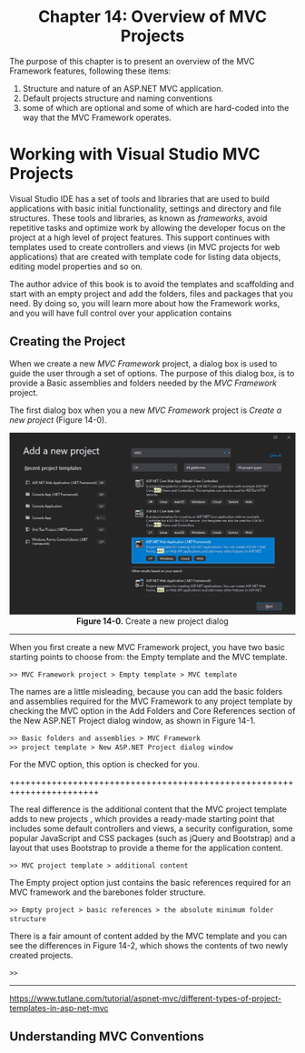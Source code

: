 <h1 align="center">
    Chapter 14: Overview of MVC Projects
</h1>

The purpose of this chapter is to present an overview of the MVC Framework features, following these items:
1. Structure and nature of an ASP.NET MVC application.
2. Default projects structure and naming conventions
3. some of which are optional and some of which are hard-coded into the way that the MVC Framework operates.  

# Working with Visual Studio MVC Projects
Visual Studio IDE has a set of tools and libraries that are used to build applications with basic initial functionality, settings and directory and file structures. These tools and libraries, as known as *frameworks*, avoid repetitive tasks and optimize work by allowing the developer focus on the project at a high level of project features. This support continues with templates used to create controllers and views (in MVC projects for web applications) that are created with template code for listing data objects, editing model properties and so on.

The author advice of this book is to avoid the templates and scaffolding and start with an empty project and add the folders, files and packages that you need. By doing so, you will learn more about how the Framework works, and you will have full control over your application contains

## Creating the Project
When we create a new *MVC Framework* project, a dialog box is used to guide the user through a set of options. The purpose of this dialog box, is to provide a Basic assemblies and folders needed by the *MVC Framework* project.  

The first dialog box when you a new *MVC Framework* project is *Create a new project* (Figure 14-0).
<p align="center">
    <img src="ch14-Pictures/Figure 14-0.png" /><br />
    <b>Figure 14-0.</b> Create a new project dialog
</p>  

*********************************************************************************

When you first create a new MVC Framework project, you have two basic starting points to choose from: the Empty template and the MVC template. 

    >> MVC Framework project > Empty template > MVC template

The names are a little misleading, because you can add the basic folders and assemblies required for the MVC Framework to any project template by checking the MVC option in the Add Folders and Core References section of the New ASP.NET Project dialog window, as shown in Figure 14-1. 

    >> Basic folders and assemblies > MVC Framework
    >> project template > New ASP.NET Project dialog window

For the MVC option, this option is checked for you.  

+++++++++++++++++++++++++++++++++++++++++++++++++++++++++++++++++++++++  

The real difference is the additional content that the MVC project template adds to new projects
, which provides a ready-made starting point that includes some default controllers and views, a security configuration, some popular JavaScript and CSS packages (such as jQuery and Bootstrap) and a layout that uses Bootstrap to provide a theme for the application content. 

    >> MVC project template > additional content

The Empty project option just contains the basic references required for an MVC framework and the barebones folder structure. 

    >> Empty project > basic references > the absolute minimum folder structure

There is a fair amount of content added by the MVC template and you can see the differences in Figure 14-2, which shows the contents of two newly created projects. 

    >> 
******************************************

https://www.tutlane.com/tutorial/aspnet-mvc/different-types-of-project-templates-in-asp-net-mvc

<!--
Chapter 14: Overview of MVC Projects
    # Working with Visual Studio MVC Projects
        ## Creating the Project
-->

## Understanding MVC Conventions
